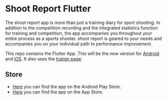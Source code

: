 # Shoot Report Flutter
The shoot report app is more than just a training diary for sport shooting. In addition to the
competition recording and the integrated statistics function for training and competition, the app
accompanies you throughout your entire process as a sports shooter. shoot report is geared to your
needs and accompanies you on your individual path to performance improvement.

This repo contains the Flutter App. This will be the new version for 
[Android](https://github.com/Alienuser/shoot-report-android) and 
[iOS](https://github.com/Alienuser/shoot-report-ios). It also uses the 
[trainer page](https://github.com/Alienuser/shoot-report-page).

## Store
* [Here](https://play.google.com/store/apps/details?id=de.famprobst.report) you can find the app 
on the Android Play Store.
* [Here](https://apps.apple.com/de/app/shoot-report/id1561001511) you can find the app on the
App Store.